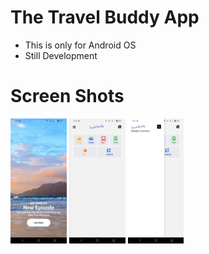 # The Travel Buddy App

- This is only for Android OS
- Still Development

# Screen Shots
<div>
    <img src='assets\ScreenShorts\HomePage.jpeg' style='height: 200px'>
    <img src='assets\ScreenShorts\DashBoard.jpeg' style='height: 200px'>
    <img src='assets\ScreenShorts\NavOpen.jpeg' style='height: 200px'>
</div>